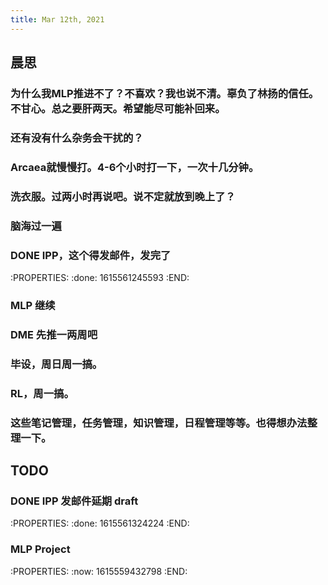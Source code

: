 ```yaml
---
title: Mar 12th, 2021
---
```


## 晨思
### 为什么我MLP推进不了？不喜欢？我也说不清。辜负了林扬的信任。不甘心。总之要肝两天。希望能尽可能补回来。
### 还有没有什么杂务会干扰的？
### Arcaea就慢慢打。4-6个小时打一下，一次十几分钟。
### 洗衣服。过两小时再说吧。说不定就放到晚上了？
### 脑海过一遍
### DONE IPP，这个得发邮件，发完了
:PROPERTIES:
:done: 1615561245593
:END:
### MLP 继续
### DME 先推一两周吧
### 毕设，周日周一搞。
### RL，周一搞。
### 这些笔记管理，任务管理，知识管理，日程管理等等。也得想办法整理一下。
## TODO
### DONE IPP 发邮件延期 draft
:PROPERTIES:
:done: 1615561324224
:END:
### MLP Project
:PROPERTIES:
:now: 1615559432798
:END:

